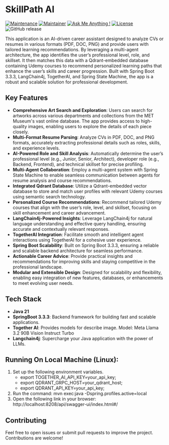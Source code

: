 # SkillPath AI

[![Maintenance](https://img.shields.io/badge/Maintained%3F-yes-green.svg)]()
[![Maintainer](https://img.shields.io/static/v1?label=Yevhen%20Ruban&message=Maintainer&color=red)](mailto:yevhen.ruban@extrawest.com)
[![Ask Me Anything !](https://img.shields.io/badge/Ask%20me-anything-1abc9c.svg)]()
[![License](https://img.shields.io/badge/License-Apache_2.0-blue.svg)](https://opensource.org/licenses/Apache-2.0)
![GitHub release](https://img.shields.io/badge/release-v1.0.0-blue)

This application is an AI-driven career assistant designed to analyze CVs or resumes in various formats (PDF, DOC, PNG) and provide users with tailored learning recommendations. By leveraging a multi-agent architecture, the app identifies the user’s professional level, role, and skillset. It then matches this data with a Qdrant-embedded database containing Udemy courses to recommend personalized learning paths that enhance the user’s skills and career progression. Built with Spring Boot 3.3.3, LangChain4j, TogetherAI, and Spring State Machine, the app is a robust and scalable solution for professional development.







## Key Features

- **Comprehensive Art Search and Exploration**: Users can search for artworks across various departments and collections from the MET Museum's vast online database. The app provides access to high-quality images, enabling users to explore the details of each piece closely.
- **Multi-Format Resume Parsing**: Analyze CVs in PDF, DOC, and PNG formats, accurately extracting professional details such as roles, skills, and experience levels.
- **AI-Powered Role and Skill Analysis**: Automatically determine the user’s professional level (e.g., Junior, Senior, Architect), developer role (e.g., Backend, Frontend), and technical skillset for precise profiling.
- **Multi-Agent Collaboration**: Employ a multi-agent system with Spring State Machine to enable seamless communication between agents for resume analysis and course recommendations.
- **Integrated Qdrant Database**: Utilize a Qdrant-embedded vector database to store and match user profiles with relevant Udemy courses using semantic search technology.
- **Personalized Course Recommendations**: Recommend tailored Udemy courses that align with the user’s role, level, and skillset, focusing on skill enhancement and career advancement.
- **LangChain4j-Powered Insights**: Leverage LangChain4j for natural language understanding and effective query handling, ensuring accurate and contextually relevant responses.
- **TogetherAI Integration**: Facilitate smooth and intelligent agent interactions using TogetherAI for a cohesive user experience.
- **Spring Boot Scalability**: Built on Spring Boot 3.3.3, ensuring a reliable and scalable backend architecture for seamless performance.
- **Actionable Career Advice**: Provide practical insights and recommendations for improving skills and staying competitive in the professional landscape.
- **Modular and Extensible Design**: Designed for scalability and flexibility, enabling easy integration of new features, databases, or enhancements to meet evolving user needs.

## Tech Stack

- **Java 21**
- **SpringBoot 3.3.3**: Backend framework for building fast and scalable applications.
- **Together AI**: Provides models for describe image. Model: Meta Llama 3.2 90B Vision Instruct Turbo
- **Langchain4j**: Supercharge your Java application with the power of LLMs.

## Running On Local Machine (Linux):

1. Set up the following environment variables.
    - export TOGETHER_AI_API_KEY=your_api_key;
    - export QDRANT_GRPC_HOST=your_qdrant_host;
    - export QDRANT_API_KEY=your_api_key;
2. Run the command: mvn exec:java -Dspring.profiles.active=local
3. Open the following link in your browser: http://localhost:8208/api/swagger-ui/index.html#/

## Contributing

Feel free to open issues or submit pull requests to improve the project. Contributions are welcome!